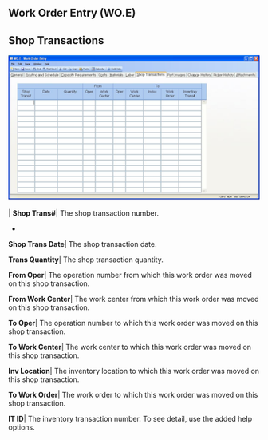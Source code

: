 ## Work Order Entry (WO.E)
<PageHeader />

## Shop Transactions

![](./WO-E-7.jpg)

| **Shop Trans#**|  The shop transaction number.

-  
**Shop Trans Date**|  The shop transaction date.

**Trans Quantity**|  The shop transaction quantity.

**From Oper**|  The operation number from which this work order was moved on
this shop transaction.

**From Work Center**|  The work center from which this work order was moved on
this shop transaction.

**To Oper**|  The operation number to which this work order was moved on this
shop transaction.

**To Work Center**|  The work center to which this work order was moved on
this shop transaction.

**Inv Location**|  The inventory location to which this work order was moved
on this shop transaction.

**To Work Order**|  The work order to which this work order was moved on this
shop transaction.

**IT ID**|  The inventory transaction number. To see detail, use the added
help options.


<badge text= "Version 8.10.57 " vertical="middle" />

<PageFooter />
